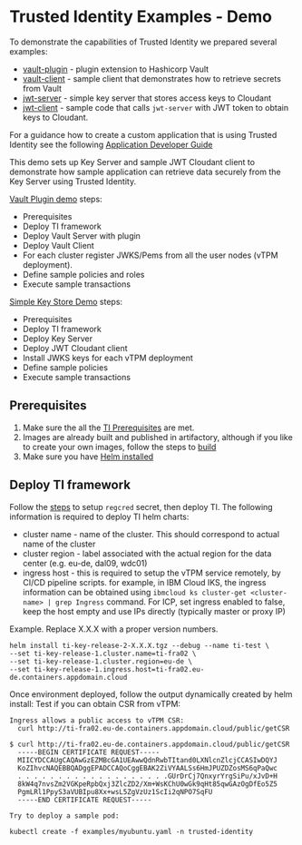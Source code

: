 # Trusted Identity Examples - Demo
To demonstrate the capabilities of Trusted Identity we prepared several examples:
* [vault-plugin](./vault-plugin) - plugin extension to Hashicorp Vault
* [vault-client](./vault-client) - sample client that demonstrates how to retrieve
secrets from Vault
* [jwt-server](./jwt-server) - simple key server that stores access keys to
Cloudant
* [jwt-client](./jwt-client) - sample code that calls `jwt-server` with JWT token
to obtain keys to Cloudant.

For a guidance how to create a custom application that is using Trusted Identity
see the following [Application Developer Guide](./README-AppDeveloper.md)

This demo sets up Key Server and sample JWT Cloudant client to demonstrate
how sample application can retrieve data securely from the Key Server using
Trusted Identity.

[Vault Plugin demo](./vault-plugin/README.md) steps:
* Prerequisites
* Deploy TI framework
* Deploy Vault Server with plugin
* Deploy Vault Client
* For each cluster register JWKS/Pems from all the user nodes (vTPM deployment).
* Define sample policies and roles
* Execute sample transactions


[Simple Key Store Demo](./jwt-server/README.md) steps:
* Prerequisites
* Deploy TI framework
* Deploy Key Server
* Deploy JWT Cloudant client
* Install JWKS keys for each vTPM deployment  
* Define sample policies
* Execute sample transactions


## Prerequisites

1. Make sure the all the [TI Prerequisites](../README.md#prerequisites) are met.
2. Images are already built and published in artifactory, although if you like to
create your own images, follow the steps to [build](../README.md#build-and-install)
3. Make sure you have [Helm installed](../README.md#install-and-initialize-helm-environment)


## Deploy TI framework
Follow the [steps](../README.md#ti-key-release-helm-deployment) to setup `regcred`
secret, then deploy TI.
The following information is required to deploy TI helm charts:
* cluster name - name of the cluster. This should correspond to actual name of the cluster
* cluster region - label associated with the actual region for the data center (e.g. eu-de, dal09, wdc01)
* ingress host - this is required to setup the vTPM service remotely, by CI/CD pipeline scripts. for example,
in IBM Cloud IKS, the ingress information can be obtained using  `ibmcloud ks cluster-get <cluster-name> | grep Ingress`
command. For ICP, set ingress enabled to false, keep the host empty and use IPs directly (typically master or proxy IP)

Example. Replace X.X.X with a proper version numbers.

```console
helm install ti-key-release-2-X.X.X.tgz --debug --name ti-test \
--set ti-key-release-1.cluster.name=ti-fra02 \
--set ti-key-release-1.cluster.region=eu-de \
--set ti-key-release-1.ingress.host=ti-fra02.eu-de.containers.appdomain.cloud
```

Once environment deployed, follow the output dynamically created by helm install:
Test if you can obtain CSR from vTPM:

```
Ingress allows a public access to vTPM CSR:
  curl http://ti-fra02.eu-de.containers.appdomain.cloud/public/getCSR

$ curl http://ti-fra02.eu-de.containers.appdomain.cloud/public/getCSR
  -----BEGIN CERTIFICATE REQUEST-----
  MIICYDCCAUgCAQAwGzEZMBcGA1UEAwwQdnRwbTItand0LXNlcnZlcjCCASIwDQYJ
  KoZIhvcNAQEBBQADggEPADCCAQoCggEBAK2ZiVYAALSs6HmJPUZDZosMS6qPaQwc
  . . . . . . . . . . . . . . . . . . .GUrDrCj7QnxyrYrgSiPu/xJvD+H
  8kW4q7nvsZm2VGKpeRpbQxj3ZlcZD2/Xm+WsKChU0wGk9qHt85qwGAzOgDfEo5Z5
  PgmLRl1PpyS3aVUBIpu8Xx+wsL5ZgVzUz1ScIi2qNPO7SqFU
  -----END CERTIFICATE REQUEST-----

Try to deploy a sample pod:

kubectl create -f examples/myubuntu.yaml -n trusted-identity
```
